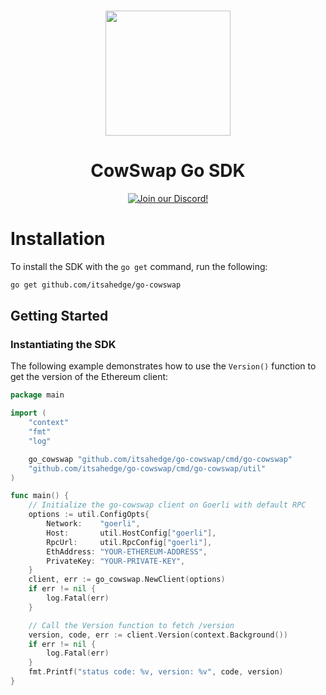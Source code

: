 <p align="center">
<br />
<a href="#"><img src="https://cow.fi/images/logo-light.svg" width="200" alt=""/></a>
<br />
</p>
<h1 align="center">CowSwap Go SDK</h1>
<p align="center">
<a href="https://discord.com/invite/cowprotocol"><img alt="Join our Discord!" src="https://img.shields.io/discord/869166959739170836.svg?color=7289da&label=discord&logo=discord&style=flat"/></a>
</p>

# Installation

To install the SDK with the `go get` command, run the following:

```bash
go get github.com/itsahedge/go-cowswap
```

## Getting Started


### Instantiating the SDK




The following example demonstrates how to use the `Version()` function to get the version of the Ethereum client:

```go
package main

import (
	"context"
	"fmt"
	"log"

	go_cowswap "github.com/itsahedge/go-cowswap/cmd/go-cowswap"
	"github.com/itsahedge/go-cowswap/cmd/go-cowswap/util"
)

func main() {
	// Initialize the go-cowswap client on Goerli with default RPC
	options := util.ConfigOpts{
		Network:    "goerli",
		Host:       util.HostConfig["goerli"],
		RpcUrl:     util.RpcConfig["goerli"],
		EthAddress: "YOUR-ETHEREUM-ADDRESS",
		PrivateKey: "YOUR-PRIVATE-KEY",
	}
	client, err := go_cowswap.NewClient(options)
	if err != nil {
		log.Fatal(err)
	}

	// Call the Version function to fetch /version
	version, code, err := client.Version(context.Background())
	if err != nil {
		log.Fatal(err)
	}
	fmt.Printf("status code: %v, version: %v", code, version)
}
```



